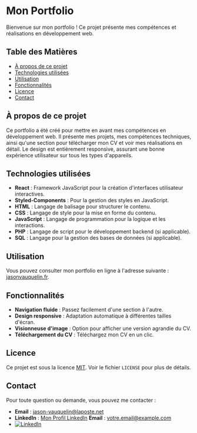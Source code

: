 # Mon Portfolio

Bienvenue sur mon portfolio ! Ce projet présente mes compétences et réalisations en développement web.

## Table des Matières

- [À propos de ce projet](#à-propos-de-ce-projet)
- [Technologies utilisées](#technologies-utilisées)
- [Utilisation](#utilisation)
- [Fonctionnalités](#fonctionnalités)
- [Licence](#licence)
- [Contact](#contact)

## À propos de ce projet

Ce portfolio a été créé pour mettre en avant mes compétences en développement web. Il présente mes projets, mes compétences techniques, ainsi qu'une section pour télécharger mon CV et voir mes réalisations en détail. Le design est entièrement responsive, assurant une bonne expérience utilisateur sur tous les types d'appareils.

## Technologies utilisées

- **React** : Framework JavaScript pour la création d'interfaces utilisateur interactives.
- **Styled-Components** : Pour la gestion des styles en JavaScript.
- **HTML** : Langage de balisage pour structurer le contenu.
- **CSS** : Langage de style pour la mise en forme du contenu.
- **JavaScript** : Langage de programmation pour la logique et les interactions.
- **PHP** : Langage de script pour le développement backend (si applicable).
- **SQL** : Langage pour la gestion des bases de données (si applicable).

## Utilisation

Vous pouvez consulter mon portfolio en ligne à l'adresse suivante : [jasonvauquelin.fr](https://jasonvauquelin.fr).

## Fonctionnalités

- **Navigation fluide** : Passez facilement d'une section à l'autre.
- **Design responsive** : Adaptation automatique à différentes tailles d'écran.
- **Visionneuse d'image** : Option pour afficher une version agrandie du CV.
- **Téléchargement du CV** : Téléchargez mon CV en un clic.

## Licence

Ce projet est sous la licence [MIT](LICENSE). Voir le fichier `LICENSE` pour plus de détails.

## Contact

Pour toute question ou demande, vous pouvez me contacter :

- **Email** : jason-vauquelin@laposte.net
- **LinkedIn** : [Mon Profil LinkedIn](https://www.linkedin.com/in/jason-vauquelin/)
 **Email** : votre.email@example.com
- [![LinkedIn](https://img.shields.io/badge/-LinkedIn-blue?style=flat-square&logo=Linkedin&logoColor=white&link=https://www.linkedin.com/in/votreprofil)](https://www.linkedin.com/in/votreprofil)
